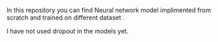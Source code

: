 In this repository you can find Neural network model implimented  from scratch and trained on different dataset .

I have not used dropout in the models yet.